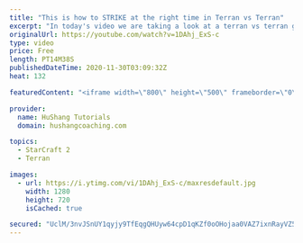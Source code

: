 ```yaml
---
title: "This is how to STRIKE at the right time in Terran vs Terran"
excerpt: "In today's video we are taking a look at a terran vs terran game I played that showcases some patience and how I like to calculate when it's the correct time to attack!  Coaching -------------------------------------------------------------------------- Website: https://www.hushangcoaching.com  Interested"
originalUrl: https://youtube.com/watch?v=1DAhj_ExS-c
type: video
price: Free
length: PT14M38S
publishedDateTime: 2020-11-30T03:09:32Z
heat: 132

featuredContent: "<iframe width=\"800\" height=\"500\" frameborder=\"0\" src=\"https://www.youtube.com/embed/1DAhj_ExS-c\" allow=\"accelerometer; autoplay; encrypted-media; gyroscope; picture-in-picture\" allowfullscreen></iframe>"

provider:
  name: HuShang Tutorials
  domain: hushangcoaching.com

topics:
  - StarCraft 2
  - Terran

images:
  - url: https://i.ytimg.com/vi/1DAhj_ExS-c/maxresdefault.jpg
    width: 1280
    height: 720
    isCached: true

secured: "UclM/3nvJSnUY1qyjy9TfEqgQHUyw64cpD1qKZf0oOHojaa0VAZ7ixnRayVZ5Vv1nZgGNpCPuRVamCAVhBqqHbbp1CrZA7nuz9aHtDNlh1JOw6vkEuTQ4poatC52FiwX/4tLba4u60oRqwHEkOvb7iW3tyCG/LnxU8TIWLnRWaJPeEzt3EudH38GtRLUwjBDB3W4hCNyISm3CFNmnne06x7d6yWOJkWw722lo75fx8tDyedKzItkdOcyerYNKKb+H+jtvDj2IuiNXd21E3LiyhEq3gcikr5TCHhIYDa8HimQ5Nv1+b8+HtaKtXjXlXQcXehZKour28cLKymu/YrqeRjBic3zEXtErRAiFNKHFAI3TwAsvRL1lc2WpEz0WHFmaVi3PJNb3cXrrRElhLUrlG9A8eX8DORa2FORTJgYVZ0=;r5lU6jIPQKZpFpGZYCUTZQ=="
---
```


